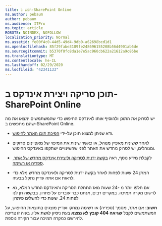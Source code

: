 ```yaml
---
title: חפש ב-SharePoint Online
ms.author: pebaum
author: pebaum
ms.audience: ITPro
ms.topic: article
ROBOTS: NOINDEX, NOFOLLOW
localization_priority: Normal
ms.assetid: fe00f4c0-44d5-49d4-9db0-a62698bcd1d1
ms.openlocfilehash: 85f29fabe3189fe248696155208b56d4901ab6de
ms.sourcegitcommit: b5370f0fc8da1e7e5ac960cb622a21612a9c86be
ms.translationtype: MT
ms.contentlocale: he-IL
ms.lasthandoff: 02/29/2020
ms.locfileid: "42341133"
---
```

# <a name="content-crawling-and-indexing-in-sharepoint-online"></a>תוכן סריקה ויצירת אינדקס ב-SharePoint Online

יש לסרוק את התוכן ולהוסיף אותו לאינדקס החיפוש כדי שהמשתמשים ימצאו את מה שהם מחפשים ב-SharePoint Online.

- ודא שניתן למצוא תוכן על-ידי [הפיכת תוכן האתר לחיפוש](https://docs.microsoft.com/sharepoint/make-site-content-searchable).

- לאחר ששינית מאפיין מנוהל, או כאשר שינית את המיפוי של מאפיינים סרוקים ומנוהלים, יש לסרוק מחדש את האתר לפני שהשינויים ישתקפו באינדקס החיפוש.

- לקבלת מידע נוסף, ראה [בקשה ידנית לסריקה וליצירת אינדקס מחדש של אתר, ספריה או רשימה](https://docs.microsoft.com/sharepoint/crawl-site-content).

- המתן 24 שעות לפחות לאחר בקשה ידנית לסריקה ולאינדקס מחדש מלא כדי לראות אם אתה עדיין נתקל בבעיה.

- אם חלפו יותר מ -24 שעות מאז התחלת הסריקה והאינדקס החדש המלא, נא לרשום מקרה תמיכה. במקרים רבים, אנחנו כבר עובדים על פתרון. בבקשה תן לנו לפחות 24. שעות כדי להשלים פיתרון

**חשוב**: אם אתר, מסמך (ספריה) או רשימה נמחקו ועדיין מוצגים בתוצאות החיפוש, על המשתמשים לקבל **שגיאה 404 קובץ לא נמצא** בעת ניסיון לגשת אליו. בעיה זו צריכה להירשם כמקרה תמיכה עבור חקירה נוספת.



